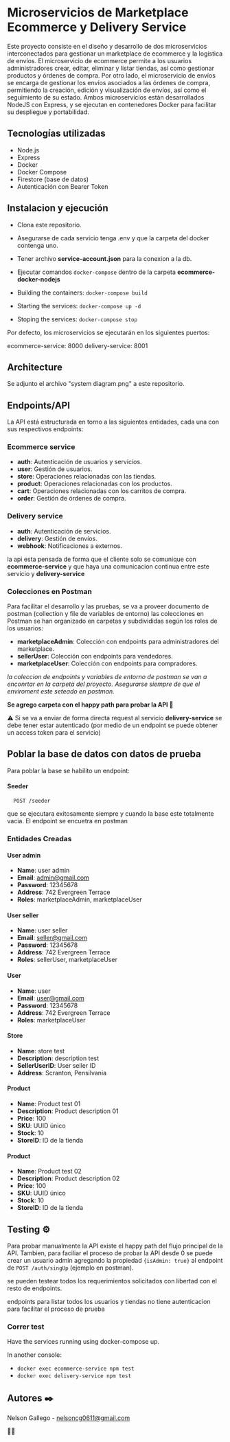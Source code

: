 # Microservicios de Marketplace Ecommerce y Delivery Service

Este proyecto consiste en el diseño y desarrollo de dos microservicios interconectados para gestionar un marketplace de ecommerce y la logística de envíos. El microservicio de ecommerce permite a los usuarios administradores crear, editar, eliminar y listar tiendas, así como gestionar productos y órdenes de compra. Por otro lado, el microservicio de envíos se encarga de gestionar los envíos asociados a las órdenes de compra, permitiendo la creación, edición y visualización de envíos, así como el seguimiento de su estado. Ambos microservicios están desarrollados NodeJS con Express, y se ejecutan en contenedores Docker para facilitar su despliegue y portabilidad.


## Tecnologías utilizadas

- Node.js
- Express
- Docker
- Docker Compose
- Firestore (base de datos)
- Autenticación con Bearer Token


## Instalacion y ejecución
- Clona este repositorio.
- Asegurarse de cada servicio tenga .env y que la carpeta del docker contenga uno.
- Tener archivo **service-account.json** para la conexion a la db.

- Ejecutar comandos ```docker-compose``` dentro de la carpeta **ecommerce-docker-nodejs**

* Building the containers: ```docker-compose build```

* Starting the services: ```docker-compose up -d```

* Stoping the services: ```docker-compose stop```

Por defecto, los microservicios se ejecutarán en los siguientes puertos:

ecommerce-service: 8000
delivery-service: 8001

## Architecture
Se adjunto el archivo "system diagram.png" a este repositorio.

## Endpoints/API

La API está estructurada en torno a las siguientes entidades, cada una con sus respectivos endpoints:

### Ecommerce service
- **auth**: Autenticación de usuarios y servicios.
- **user**: Gestión de usuarios.
- **store**: Operaciones relacionadas con las tiendas.
- **product**: Operaciones relacionadas con los productos.
- **cart**: Operaciones relacionadas con los carritos de compra.
- **order**: Gestión de órdenes de compra.

### Delivery service
- **auth**: Autenticación de servicios.
- **delivery**: Gestión de envíos.
- **webhook**: Notificaciones a externos.

la api esta pensada de forma que el cliente solo se comunique con **ecommerce-service** y que haya una comunicacion continua entre este servicio y **delivery-service**


### Colecciones en Postman

Para facilitar el desarrollo y las pruebas, se va a proveer documento de postman (collection y file de variables de entorno) las colecciones en Postman se han organizado en carpetas y subdivididas según los roles de los usuarios:

- **marketplaceAdmin**: Colección con endpoints para administradores del marketplace.
- **sellerUser**: Colección con endpoints para vendedores.
- **marketplaceUser**: Colección con endpoints para compradores.

*la coleccion de endpoints y variables de entorno de postman se van a enconrtar en la carpeta del proyecto. Asegurarse siempre de que el enviroment este seteado en postman.*

**Se agrego carpeta con el happy path para probar la API 🍻**

⚠️ Si se va a enviar de forma directa request al servicio **delivery-service** se debe tener estar autenticado (por medio de un endpoint se puede obtener un access token para el servicio)

## Poblar la base de datos con datos de prueba

Para poblar la base se habilito un endpoint:
#### Seeder

```http
  POST /seeder
```

que se ejecutara exitosamente siempre y cuando la base este totalmente vacia. El endpoint se encuetra en postman

### Entidades Creadas

#### User admin
- **Name**: user admin
- **Email**: admin@gmail.com
- **Password**: 12345678
- **Address**: 742 Evergreen Terrace
- **Roles**: marketplaceAdmin, marketplaceUser

#### User seller
- **Name**: user seller
- **Email**: seller@gmail.com
- **Password**: 12345678
- **Address**: 742 Evergreen Terrace
- **Roles**: sellerUser, marketplaceUser

#### User
- **Name**: user
- **Email**: user@gmail.com
- **Password**: 12345678
- **Address**: 742 Evergreen Terrace
- **Roles**: marketplaceUser

#### Store
- **Name**: store test
- **Description**: description test
- **SellerUserID**: User seller ID
- **Address**: Scranton, Pensilvania

#### Product
- **Name**: Product test 01
- **Description**: Product description 01
- **Price**: 100
- **SKU**: UUID único
- **Stock**: 10
- **StoreID**: ID de la tienda

#### Product
- **Name**: Product test 02
- **Description**: Product description 02
- **Price**: 100
- **SKU**: UUID único
- **Stock**: 10
- **StoreID**: ID de la tienda

## Testing ⚙️

Para probar manualmente la API existe el happy path del flujo principal de la API. Tambien, para faciliar el proceso de probar la API desde 0 se puede crear un usuario admin agregando la propiedad ``{isAdmin: true}`` al endpoint de ``POST /auth/singUp`` (ejemplo en postman).

se pueden testear todos los requerimientos solicitados con libertad con el resto de endpoints.

endpoints para listar todos los usuarios y tiendas no tiene autenticacion para facilitar el proceso de prueba

### Correr test

Have the services running using docker-compose up.

In another console:
 - ``docker exec ecommerce-service npm test``
 - ``docker exec delivery-service npm test``



## Autores ✒️

Nelson Gallego - nelsoncg0611@gmail.com 

👨‍💻